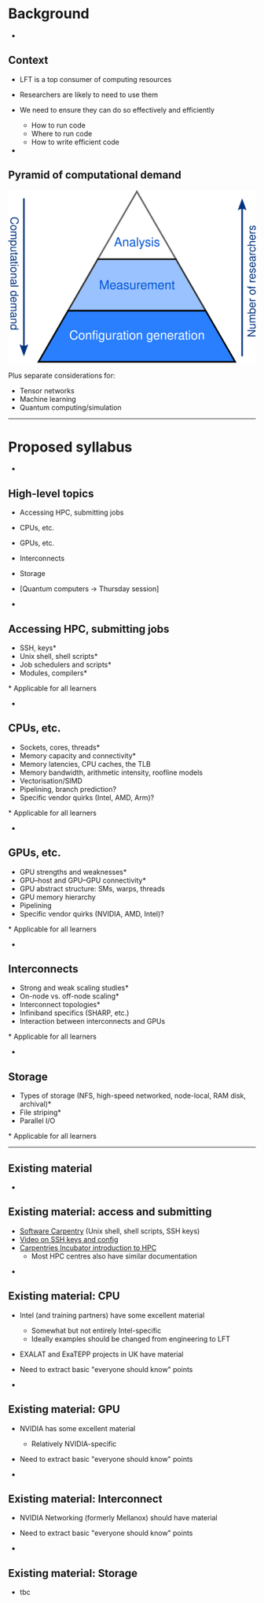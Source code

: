 # Background

-

## Context

- LFT is a top consumer of computing resources
- Researchers are likely to need to use them
- We need to ensure they can do so effectively and efficiently
  - How to run code
  - Where to run code
  - How to write efficient code

-

## Pyramid of computational demand

![Pyramid diagram showing "Configuration generation" at the bottom, "Measurement" in the middle, and "Analysis" at the top. An arrow points upwards reading "number of researchers" and downwards reading "computational demand".](images/computation_pyramid.svg) <!-- .element width="400px" -->

Plus separate considerations for:

- Tensor networks
- Machine learning
- Quantum computing/simulation

---

# Proposed syllabus

-

## High-level topics

- Accessing HPC, submitting jobs
- CPUs, etc.
- GPUs, etc.
- Interconnects
- Storage
- [Quantum computers $\rightarrow$ Thursday session]

-

## Accessing HPC, submitting jobs

- SSH, keys*
- Unix shell, shell scripts*
- Job schedulers and scripts*
- Modules, compilers*

\* Applicable for all learners

-

## CPUs, etc.

- Sockets, cores, threads*
- Memory capacity and connectivity*
- Memory latencies, CPU caches, the TLB
- Memory bandwidth, arithmetic intensity, roofline models
- Vectorisation/SIMD
- Pipelining, branch prediction?
- Specific vendor quirks (Intel, AMD, Arm)?

\* Applicable for all learners

-

## GPUs, etc.

- GPU strengths and weaknesses*
- GPU&ndash;host and GPU&ndash;GPU connectivity*
- GPU abstract structure: SMs, warps, threads
- GPU memory hierarchy
- Pipelining
- Specific vendor quirks (NVIDIA, AMD, Intel)?

\* Applicable for all learners

-

## Interconnects

- Strong and weak scaling studies*
- On-node vs. off-node scaling*
- Interconnect topologies*
- Infiniband specifics (SHARP, etc.)
- Interaction between interconnects and GPUs

\* Applicable for all learners

-

## Storage

- Types of storage (NFS, high-speed networked, node-local, RAM disk, archival)*
- File striping*
- Parallel I/O

\* Applicable for all learners

---

## Existing material

-

## Existing material: access and submitting

- [Software Carpentry][swc] (Unix shell, shell scripts, SSH keys)
- [Video on SSH keys and config][ssh-video]
- [Carpentries Incubator introduction to HPC][carpentries-hpc]
  - Most HPC centres also have similar documentation

[carpentries-hpc]: https://carpentries-incubator.github.io/hpc-intro/
[ssh-video]: https://www.youtube.com/watch?v=iZQkfdGRBKo
[swc]: https://software-carpentry.org

-

## Existing material: CPU

- Intel (and training partners) have some excellent material
  - Somewhat but not entirely Intel-specific
  - Ideally examples should be changed from engineering to LFT
- EXALAT and ExaTEPP projects in UK have material
- Need to extract basic "everyone should know" points

-

## Existing material: GPU

- NVIDIA has some excellent material
  - Relatively NVIDIA-specific
- Need to extract basic "everyone should know" points

-

## Existing material: Interconnect

- NVIDIA Networking (formerly Mellanox) should have material
- Need to extract basic "everyone should know" points

-

## Existing material: Storage

- tbc
